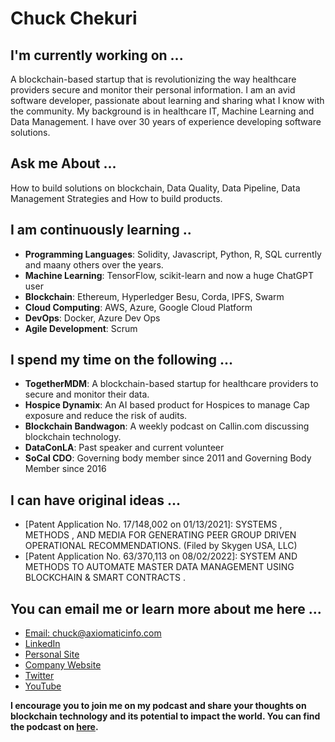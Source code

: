 <!--
**ChuckChekuri/ChuckChekuri** is a ✨ _special_ ✨ repository because its `README.md` (this file) appears on your GitHub profile.
Here are some ideas to get you started:

- 🔭 I’m currently working on ...
- 🌱 I’m currently learning ...
- 👯 I’m looking to collaborate on ...
- 🤔 I’m looking for help with ...
- 💬 Ask me about ...
- 📫 How to reach me: ...
- 😄 Pronouns: ...
- ⚡ Fun fact: ...
-->
# Chuck Chekuri

## I'm currently working on ...

A blockchain-based startup that is revolutionizing the way healthcare providers secure and monitor their personal information. I am an avid software developer, passionate about learning and sharing what I know with the community.
My background is in healthcare IT, Machine Learning and Data Management. I have over 30 years of experience developing software solutions. 

## Ask me About ...
How to build solutions on blockchain, Data Quality, Data Pipeline, Data Management Strategies and How to build products.

## I am continuously learning ..

* **Programming Languages**: Solidity, Javascript, Python, R, SQL currently and maany others over the years.
* **Machine Learning**: TensorFlow, scikit-learn and now a huge ChatGPT user
* **Blockchain**: Ethereum, Hyperledger Besu, Corda, IPFS, Swarm
* **Cloud Computing**: AWS, Azure, Google Cloud Platform
* **DevOps**: Docker, Azure Dev Ops
* **Agile Development**: Scrum

## I spend my time on the following ...

* **TogetherMDM**: A blockchain-based startup for healthcare providers to secure and monitor their data.
* **Hospice Dynamix**: An AI based product for Hospices to manage Cap exposure and reduce the risk of audits.
* **Blockchain Bandwagon**: A weekly podcast on Callin.com discussing blockchain technology.
* **DataConLA**: Past speaker and current volunteer
* **SoCal CDO**: Governing body member since 2011 and Governing Body Member since 2016

## I can have original ideas ...

* [Patent Application No. 17/148,002 on 01/13/2021]: SYSTEMS , METHODS , AND MEDIA FOR GENERATING PEER GROUP DRIVEN OPERATIONAL RECOMMENDATIONS.  (Filed by Skygen USA, LLC)
* [Patent Application No. 63/370,113 on 08/02/2022]: SYSTEM AND METHODS TO AUTOMATE MASTER DATA MANAGEMENT USING BLOCKCHAIN & SMART CONTRACTS .

## You can email me or learn more about me here ...

* [Email: chuck@axiomaticinfo.com](mailto::chuck@axiomaticinfo.com)
* [LinkedIn](https://www.linkedin.com/in/ChuckChekuri)
* [Personal Site](https://chuck.axiomaticinfo.com)
* [Company Website](https://www.togethermdm.com)
* [Twitter](https://www.twitter.com/ChuckChekuri)
* [YouTube](https://www.youtube.com/ChuckChekuri)


**I encourage you to join me on my podcast and share your thoughts on blockchain technology and its potential to impact the world. You can find the podcast on [here](https://www.callin.com/show/blockchain-bandwagon-sOdNRHQFjX).**
